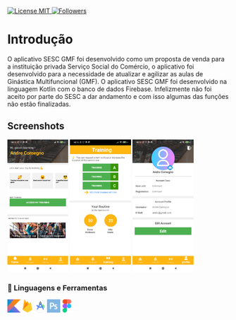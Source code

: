 <p>
  <a href="https://opensource.org/licenses/MIT">
    <img src="https://img.shields.io/badge/License-MIT-blue.svg" alt="License MIT">   
    <img src="https://img.shields.io/github/followers/andrecomegno.svg" alt="Followers">                                                                               
  </a>
</p>
 
# Introdução
O aplicativo SESC GMF foi desenvolvido como um proposta de venda para a instituição privada Serviço Social do Comércio, o aplicativo foi desenvolvido para a necessidade de atualizar e agilizar as aulas de Ginástica Multifuncional (GMF). O aplicativo SESC GMF foi desenvolvido na linguagem Kotlin com o banco de dados Firebase.
Infelizmente não foi aceito por parte do SESC a dar andamento e com isso algumas das funções não estão finalizadas.

## Screenshots
<div style="display: inline" align="center"> 
    <img src="screenshots/screenshots-01.jpg" alt="home" height="300px">
    <img src="screenshots/screenshots-02.jpg" alt="training" height="300px">    
    <img src="screenshots/screenshots-03.jpg" alt="setting" height="300px">
</div>
 
### 👾 Linguagens e Ferramentas
<img align="left" alt="Kotlin" width="30px" src="https://github.com/andrecomegno/andrecomegno/blob/main/icon/kotlin.png" />
<img align="left" alt="Firebase" width="30px" src="https://github.com/andrecomegno/andrecomegno/blob/main/icon/firebase.png" />
<img align="left" alt="AndroidStudio" width="30px" src="https://github.com/andrecomegno/andrecomegno/blob/main/icon/androidstudio.png" />
<img align="left" alt="Photoshop" width="30px" src="https://github.com/andrecomegno/andrecomegno/blob/main/icon/photoshop.png" />
<img align="left" alt="Figma" width="30px" src="https://github.com/andrecomegno/andrecomegno/blob/main/icon/figma.png" />
<br>

#

 
